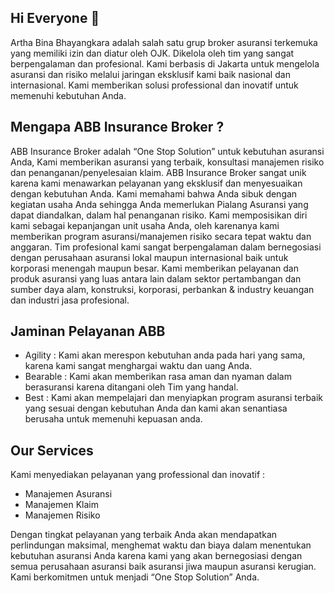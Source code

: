 ## Hi Everyone 👋

Artha Bina Bhayangkara adalah salah satu grup broker asuransi terkemuka yang memiliki izin dan diatur oleh OJK. Dikelola oleh tim yang sangat berpengalaman dan profesional. Kami berbasis di Jakarta untuk mengelola asuransi dan risiko melalui jaringan eksklusif kami baik nasional dan internasional. Kami memberikan solusi professional dan inovatif untuk memenuhi kebutuhan Anda.

## Mengapa ABB Insurance Broker ?

ABB Insurance Broker  adalah  “One  Stop  Solution”  untuk  kebutuhan  asuransi   Anda,   Kami memberikan asuransi yang terbaik, konsultasi manajemen risiko dan  penanganan/penyelesaian klaim. ABB Insurance Broker sangat unik karena kami menawarkan pelayanan yang eksklusif dan menyesuaikan dengan kebutuhan Anda. Kami memahami bahwa Anda sibuk dengan  kegiatan usaha  Anda  sehingga Anda  memerlukan Pialang Asuransi yang  dapat  diandalkan, dalam hal penanganan risiko. Kami memposisikan diri kami sebagai kepanjangan unit usaha Anda,  oleh karenanya kami memberikan program asuransi/manajemen risiko secara tepat waktu dan anggaran. Tim profesional kami sangat berpengalaman dalam bernegosiasi dengan perusahaan asuransi lokal maupun internasional baik untuk korporasi menengah maupun besar. Kami memberikan pelayanan dan produk asuransi yang luas antara lain dalam sektor pertambangan dan sumber daya  alam, konstruksi, korporasi, perbankan & industry keuangan dan industri jasa profesional.

## Jaminan Pelayanan ABB
- Agility : Kami akan merespon kebutuhan anda pada hari yang sama, karena kami sangat menghargai waktu dan uang Anda.
- Bearable : Kami akan memberikan rasa aman dan nyaman dalam berasuransi karena ditangani oleh Tim yang handal.
- Best : Kami akan mempelajari dan menyiapkan program asuransi terbaik yang sesuai dengan kebutuhan Anda dan kami akan senantiasa berusaha untuk memenuhi kepuasan anda.

## Our Services

Kami menyediakan pelayanan yang professional dan inovatif :
- Manajemen Asuransi
- Manajemen Klaim
- Manajemen Risiko

Dengan tingkat pelayanan yang terbaik Anda akan mendapatkan perlindungan maksimal, menghemat waktu dan biaya dalam menentukan kebutuhan asuransi Anda karena kami yang akan bernegosiasi dengan semua perusahaan asuransi baik asuransi jiwa maupun asuransi kerugian. Kami berkomitmen untuk menjadi “One Stop Solution” Anda.

<!--

**Here are some ideas to get you started:**

🙋‍♀️ A short introduction - what is your organization all about?
🌈 Contribution guidelines - how can the community get involved?
👩‍💻 Useful resources - where can the community find your docs? Is there anything else the community should know?
🍿 Fun facts - what does your team eat for breakfast?
🧙 Remember, you can do mighty things with the power of [Markdown](https://docs.github.com/github/writing-on-github/getting-started-with-writing-and-formatting-on-github/basic-writing-and-formatting-syntax)
-->
